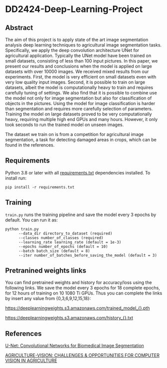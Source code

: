 # DD2424-Deep-Learning-Project

## Abstract
The aim of this project is to apply state of the art image segmentation analysis deep learning techniques to agricultural image segmentation tasks. Specifically, we apply the deep convolution architecture UNet for agricultural application. Typically the UNet model have been trained on small datasets, consisting of less than 100 input pictures. In this paper, we present our results and conclusions when the model is applied on large datasets with over 10000 images. We received  mixed results from our experiments. First, the model is very efficient on small datasets even with very low quality input images. Second, it is possible to train on large datasets, albeit the model is computationally heavy to train and requires carefully tuning of settings. We also find that it is possible to combine use the model not only for image segmentation but also for classification of objects in the pictures. Using the model for image classification is harder than segmentation and requires more carefully selection of parameters. Training the model on large datasets proved to be very computationally heavy, requiring multiple high end GPUs and many hours. However, it only took seconds to run the trained model on unseen images.

The dataset we train on is from a competition for agricultural image segmentation, a task for detecting damaged areas in crops, which can be found in the references.


## Requirements
Python 3.8 or later with all [requirements.txt](https://github.com/alishibli97/KTH-Deep-Learning-Project/blob/main/requirements.txt) dependencies installed. To install run:

`pip install -r requirements.txt`


## Training
`train.py` runs the training pipeline and save the model every 3 epochs by default. You can run it as:
```
python train.py 
      --data_dir directory_to_dataset (required)
      --classes number_of_classes (required)
      --learning_rate learning_rate (default = 1e-3)
      --epochs number_of_epochs (default = 10)
      --batch batch_size (default = 8)
      --iter number_of_batches_before_saving_the_model (default = 3)
```


## Pretranined weights links

You can find pretrained weights and history for accuracy/loss using the following links. We save the model every 3 epochs for 18 complete epochs, for 12 hours of training on 10 1080 Ti GPUs. Thus you can complete the links by insert any value from {0,3,6,9,12,15,18}:

https://deeplearningweights.s3.amazonaws.com/trained_model_{}.pth

https://deeplearningweights.s3.amazonaws.com/history_{}.txt


## References
[U-Net: Convolutional Networks for Biomedical Image Segmentation](https://arxiv.org/abs/1505.04597)

[AGRICULTURE-VISION: CHALLENGES & OPPORTUNITIES FOR COMPUTER VISION IN AGRICULTURE](https://www.agriculture-vision.com/agriculture-vision-2021)

